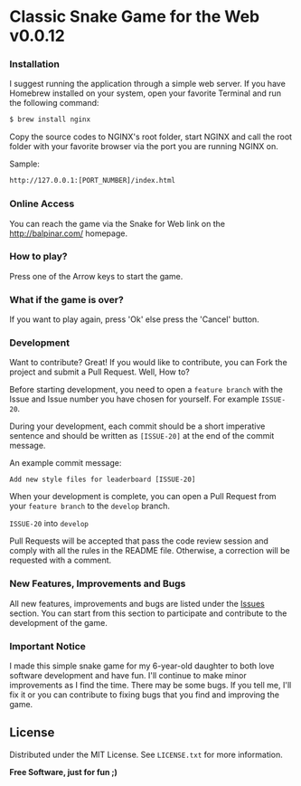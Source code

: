 # Classic Snake Game for the Web v0.0.12

### Installation
I suggest running the application through a simple web server. If you have Homebrew installed on your system, open your favorite Terminal and run the following command:

```sh
$ brew install nginx
```
Copy the source codes to NGINX's root folder, start NGINX and call the root folder with your favorite browser via the port you are running NGINX on.

Sample:
```sh
http://127.0.0.1:[PORT_NUMBER]/index.html
```
### Online Access
You can reach the game via the Snake for Web link on the http://balpinar.com/ homepage.

### How to play?
Press one of the Arrow keys to start the game.

### What if the game is over?
If you want to play again, press 'Ok' else press the 'Cancel' button.

### Development
Want to contribute? Great! If you would like to contribute, you can Fork the project and submit a Pull Request. Well, How to?

Before starting development, you need to open a `feature branch` with the Issue and Issue number you have chosen for yourself. For example `ISSUE-20`.

During your development, each commit should be a short imperative sentence and should be written as `[ISSUE-20]` at the end of the commit message.

An example commit message:
```
Add new style files for leaderboard [ISSUE-20]
```

When your development is complete, you can open a Pull Request from your `feature branch` to the `develop` branch.

`ISSUE-20` into `develop`

Pull Requests will be accepted that pass the code review session and comply with all the rules in the README file. Otherwise, a correction will be requested with a comment.

### New Features, Improvements and Bugs
All new features, improvements and bugs are listed under the [Issues](https://github.com/ibalpinar/snake-for-web/issues) section. You can start from this section to participate and contribute to the development of the game.

### Important Notice
I made this simple snake game for my 6-year-old daughter to both love software development and have fun. I'll continue to make minor improvements as I find the time. There may be some bugs. If you tell me, I'll fix it or you can contribute to fixing bugs that you find and improving the game.

## License
Distributed under the MIT License. See `LICENSE.txt` for more information.

**Free Software, just for fun ;)**
